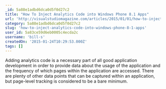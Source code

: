```yaml
---
_id: 5a88e1adbd6dca0d5f0d27c2
title: "How To Inject Analytics Code into Windows Phone 8.1 Apps"
url: 'http://visualstudiomagazine.com/articles/2015/01/01/how-to-inject-analytics-code.aspx'
category: 5a88e1adbd6dca0d5f0d27c2
slug: 'how-to-inject-analytics-code-into-windows-phone-8-1-apps'
user_id: 5a83ce59d6eb0005c4ecda2c
username: 'bill-s'
createdOn: '2015-01-24T10:29:53.000Z'
tags: []
---
```


Adding analytics code is a necessary part of all good application development in order to provide data about the usage of the application and the frequency of which pages within the application are accessed. There are plenty of other data points that can be captured within an application, but page-level tracking is considered to be a bare minimum.
